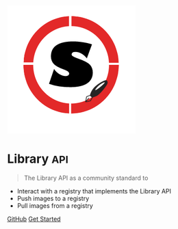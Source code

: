 ![logo](img/scompose.png)

# Library <small>API</small>

> The Library API as a community standard to

- Interact with a registry that implements the Library API
- Push images to a registry
- Pull images from a registry


<style>
section.cover .cover-main > p:last-child a:last-child {
    background-color: #ffffff;
    color: black !important;
}

section.cover .cover-main>p:last-child a {
    border: 1px solid #ffffff !important;
    color: white !important;
}

.cover {
    background: linear-gradient(to left bottom, hsl(352, 88%, 48%) 0%,hsl(331, 100%, 19%) 100%) !important;;
    color: white;
}

.cover-main span {
    color: whitesmoke !important;
}
</style>

[GitHub](https://github.com/singularityhub/library-api)
[Get Started](#library-api)
